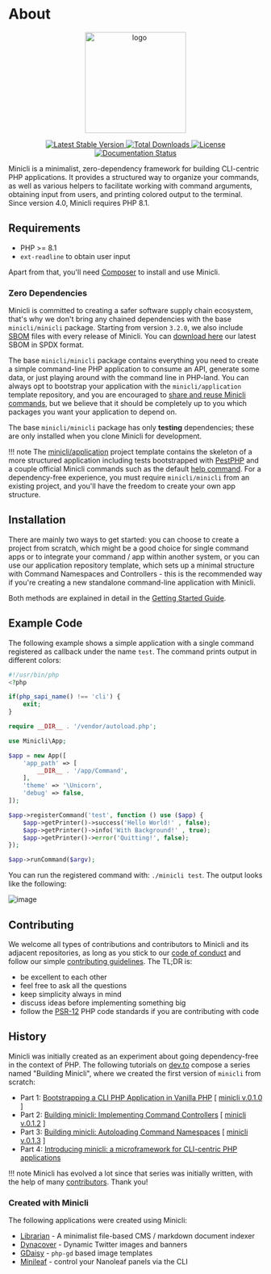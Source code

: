 # About
<p align="center">
<img src="/images/logo/minicli_logo_term_pink.png" align="center" alt="logo" title="Minicli logo" alt="Minicli Logo" width="200">
</p>

<p align="center">
    <a href="//packagist.org/packages/minicli/minicli">
        <img src="https://poser.pugx.org/minicli/minicli/v" alt="Latest Stable Version" title="Latest Stable Version">
    </a>
    <a href="//packagist.org/packages/minicli/minicli">
        <img src="https://poser.pugx.org/minicli/minicli/downloads" alt="Total Downloads" title="Total Downloads">
    </a>
    <a href="//packagist.org/packages/minicli/minicli">
        <img src="https://poser.pugx.org/minicli/minicli/license" alt="License" title="License">
    </a>
    <a href="https://docs.minicli.dev/en/latest/?badge=latest">
        <img src="https://readthedocs.org/projects/minicliphp/badge/?version=latest" alt="Documentation Status" title="Documentation Status">
    </a>
</p>

Minicli is a minimalist, zero-dependency framework for building CLI-centric PHP applications. It provides a structured way to organize your commands, as well as various helpers to facilitate working with command arguments, obtaining input from users, and printing colored output to the terminal. Since version 4.0, Minicli requires PHP 8.1.

## Requirements

- PHP >= 8.1
- `ext-readline` to obtain user input

Apart from that, you'll need [Composer](https://getcomposer.org/) to install and use Minicli.

### Zero Dependencies 
Minicli is committed to creating a safer software supply chain ecosystem, that's why we don't bring any chained dependencies with the base `minicli/minicli` package. Starting from version `3.2.0`, we also include [SBOM](https://en.wikipedia.org/wiki/Software_supply_chain) files with every release of Minicli. You can [download here](https://github.com/minicli/minicli/releases/download/4.0.0/minicli-build.spdx.json) our latest SBOM in SPDX format.

The base `minicli/minicli` package contains everything you need to create a simple command-line PHP application to consume an API, generate some data, or just playing around with the command line in PHP-land.
You can always opt to bootstrap your application with the `minicli/application` template repository, and you are encouraged to [share and reuse Minicli commands](/sharing_commands), but we believe that it should be completely up to you which packages you want your application to depend on.

The base `minicli/minicli` package has only **testing** dependencies; these are only installed when you clone Minicli for development.

!!! note 
    The [minicli/application](https://github.com/minicli/application) project template contains the skeleton of a more structured application including tests bootstrapped with [PestPHP](https://pestphp.com/) and a couple official Minicli commands such as the default [help command](https://github.com/minicli/command-help). 
    For a dependency-free experience, you must require `minicli/minicli` from an existing project, and you'll have the freedom to create your own app structure.

## Installation

There are mainly two ways to get started: you can choose to create a project from scratch, which might be a good choice for single command apps or to integrate your command / app within another system, or you can use our application repository template, which sets up a minimal structure with Command Namespaces and Controllers - this is the recommended way if you're creating a new standalone command-line application with Minicli.

Both methods are explained in detail in the [Getting Started Guide](/getting_started/creating-apps/).

## Example Code

The following example shows a simple application with a single command registered as callback under the name `test`. The command prints output in different colors:

```php
#!/usr/bin/php
<?php

if(php_sapi_name() !== 'cli') {
    exit;
}

require __DIR__ . '/vendor/autoload.php';

use Minicli\App;

$app = new App([
    'app_path' => [
        __DIR__ . '/app/Command',
    ],
    'theme' => '\Unicorn', 
    'debug' => false,
]);

$app->registerCommand('test', function () use ($app) {
    $app->getPrinter()->success('Hello World!' , false);
    $app->getPrinter()->info('With Background!' , true);
    $app->getPrinter()->error('Quitting!', false);
});

$app->runCommand($argv);
```

You can run the registered command with: `./minicli test`. The output looks like the following:

![image](./images/output_index.png "Image of a terminal with the output of the code above.")

## Contributing

We welcome all types of contributions and contributors to Minicli and its adjacent repositories, as long as you stick to our [code of conduct](https://github.com/minicli/minicli/blob/main/CODE_OF_CONDUCT.md) and follow our simple [contributing guidelines](https://github.com/minicli/minicli/blob/main/CONTRIBUTING.md). The TL;DR is:

- be excellent to each other
- feel free to ask all the questions
- keep simplicity always in mind
- discuss ideas before implementing something big
- follow the [PSR-12](https://www.php-fig.org/psr/psr-12/) PHP code standards if you are contributing with code

## History

Minicli was initially created as an experiment about going dependency-free in the context of PHP. The following tutorials on [dev.to](https://dev.to/erikaheidi) compose a series named "Building Minicli", where we created the first version of `minicli` from scratch:

 - Part 1: [Bootstrapping a CLI PHP Application in Vanilla PHP](https://dev.to/erikaheidi/bootstrapping-a-cli-php-application-in-vanilla-php-4ee) [ [minicli v.0.1.0](https://github.com/erikaheidi/minicli/tree/0.1.0) ]
 - Part 2: [Building minicli: Implementing Command Controllers](https://dev.to/erikaheidi/php-in-the-command-line-implementing-command-controllers-13lh) [ [minicli v.0.1.2](https://github.com/erikaheidi/minicli/tree/0.1.2) ]
 - Part 3: [Building minicli: Autoloading Command Namespaces](https://dev.to/erikaheidi/building-minicli-autoloading-command-namespaces-3ljm) [ [minicli v.0.1.3](https://github.com/erikaheidi/minicli/tree/0.1.3) ]
 - Part 4: [Introducing minicli: a microframework for CLI-centric PHP applications](https://dev.to/erikaheidi/introducing-minicli-a-microframework-for-cli-centric-php-applications-44ik)

!!! note
    Minicli has evolved a lot since that series was initially written, with the help of many [contributors](https://github.com/minicli/minicli/blob/main/CONTRIBUTORS.md). Thank you!

### Created with Minicli

The following applications were created using Minicli:

- [Librarian](https://github.com/librarianphp/librarian) - A minimalist file-based CMS / markdown document indexer
- [Dynacover](https://github.com/erikaheidi/dynacover) - Dynamic Twitter images and banners
- [GDaisy](https://github.com/erikaheidi/gdaisy) - `php-gd` based image templates
- [Minileaf](https://github.com/erikaheidi/minileaf) - control your Nanoleaf panels via the CLI
